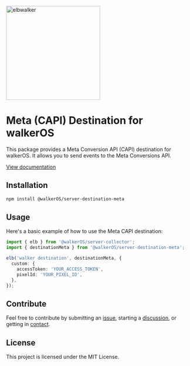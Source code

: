 <p align="left">
  <a href="https://elbwalker.com">
    <img title="elbwalker" src='https://www.elbwalker.com/img/elbwalker_logo.png' width="256px"/>
  </a>
</p>

# Meta (CAPI) Destination for walkerOS

This package provides a Meta Conversion API (CAPI) destination for walkerOS. It
allows you to send events to the Meta Conversions API.

[View documentation](https://www.elbwalker.com/docs/destinations/server/meta/)

## Installation

```sh
npm install @walkerOS/server-destination-meta
```

## Usage

Here's a basic example of how to use the Meta CAPI destination:

```typescript
import { elb } from '@walkerOS/server-collector';
import { destinationMeta } from '@walkerOS/server-destination-meta';

elb('walker destination', destinationMeta, {
  custom: {
    accessToken: 'YOUR_ACCESS_TOKEN',
    pixelId: 'YOUR_PIXEL_ID',
  },
});
```

## Contribute

Feel free to contribute by submitting an
[issue](https://github.com/elbwalker/walkerOS/issues), starting a
[discussion](https://github.com/elbwalker/walkerOS/discussions), or getting in
[contact](https://calendly.com/elb-alexander/30min).

## License

This project is licensed under the MIT License.
